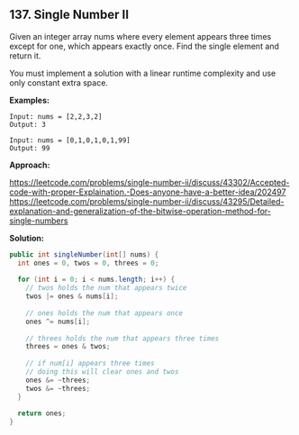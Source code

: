 ## 137. Single Number II

Given an integer array nums where every element appears three times except for one, which appears exactly once. Find the single element and return it.

You must implement a solution with a linear runtime complexity and use only constant extra space.

**Examples:** 

```
Input: nums = [2,2,3,2]
Output: 3
```

```
Input: nums = [0,1,0,1,0,1,99]
Output: 99
```

**Approach:**

https://leetcode.com/problems/single-number-ii/discuss/43302/Accepted-code-with-proper-Explaination.-Does-anyone-have-a-better-idea/202497
https://leetcode.com/problems/single-number-ii/discuss/43295/Detailed-explanation-and-generalization-of-the-bitwise-operation-method-for-single-numbers

**Solution:**

```java
public int singleNumber(int[] nums) {
  int ones = 0, twos = 0, threes = 0;
        
  for (int i = 0; i < nums.length; i++) {
    // twos holds the num that appears twice
    twos |= ones & nums[i];
    
    // ones holds the num that appears once
    ones ^= nums[i];
 
    // threes holds the num that appears three times
    threes = ones & twos;
            
    // if num[i] appears three times
    // doing this will clear ones and twos
    ones &= ~threes;
    twos &= ~threes;
  }
        
  return ones;
}
```